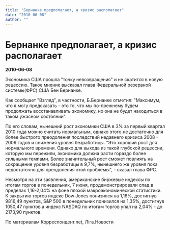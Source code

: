 ```yaml
---
title: "Бернанке предполагает, а кризис располагает"
date: "2010-06-08"
author: ""
---
```


# Бернанке предполагает, а кризис располагает

**2010-06-08** 

Экономика США прошла "точку невозвращения" и не скатится в новую рецессию. Такое мнение высказал глава Федеральной резервной системы(ФРС) США Бен Бернанке.

Как сообщает "Взгляд", в частности, Б.Бернанке отметил: "Максимум, что я могу предсказать - это то, что мы по-прежнему будем продолжать восстанавливать экономику, но она не будет находиться в таком ужасном состоянии".

По его словам, нынешний рост экономики США в 3% за первый квартал 2010 года можно считать нормальным, однако этого не достаточно для более быстрого преодоления последствий недавнего кризиса 2008 - 2009 годов и снижения уровня безработицы. "Это хороший рост для нормального времени. Однако для выхода из такой глубокой рецессии, которую мы пережили, экономика должна расти гораздо более сильными темпами. Более значительный рост сможет повлиять на сокращение уровня безработицы в 9,7%, нынешнего же уровня пока недостаточно для преодоления этой проблемы", - сказал глава ФРС.

Несмотря на эти заявления, американские биржевые индексы по итогам торгов в понедельник, 7 июня, продемонстрировали спад в пределах 1,16-2,04% на фоне плохой макроэкономической статистики. К закрытию торгов индекс Dow Jones понизился на 1,16%, достигнув 9816,49 пунктов, S&P 500 в понедельник понизился на 1,35%, достигнув 1050,47 пунктов а индекс NASDAQ по итогам торгов упал на 2,04% - до 2173,90 пунктов.



По материалам Корреспондент.net, Ліга.Новости